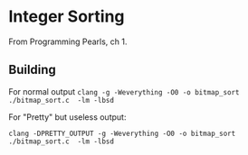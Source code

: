 # Integer Sorting

From Programming Pearls, ch 1.


## Building

For normal output
`clang -g -Weverything -O0 -o bitmap_sort ./bitmap_sort.c  -lm -lbsd`

For "Pretty" but useless output:

`clang -DPRETTY_OUTPUT -g -Weverything -O0 -o bitmap_sort ./bitmap_sort.c  -lm -lbsd`
